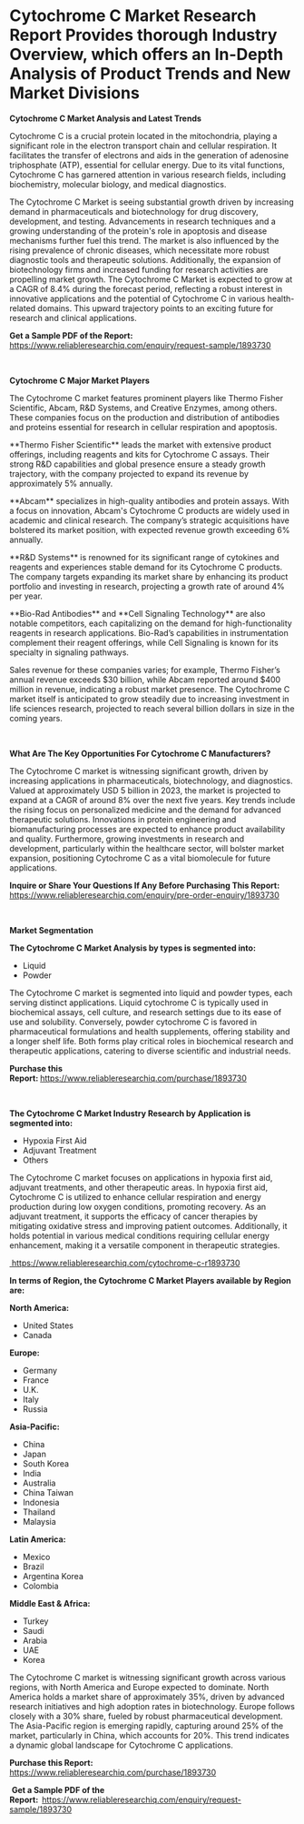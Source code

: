 <p><h1>Cytochrome C Market Research Report Provides thorough Industry Overview, which offers an In-Depth Analysis of Product Trends and New Market Divisions</h1></p><p><strong>Cytochrome C Market Analysis and Latest Trends</strong></p>
<p><p>Cytochrome C is a crucial protein located in the mitochondria, playing a significant role in the electron transport chain and cellular respiration. It facilitates the transfer of electrons and aids in the generation of adenosine triphosphate (ATP), essential for cellular energy. Due to its vital functions, Cytochrome C has garnered attention in various research fields, including biochemistry, molecular biology, and medical diagnostics.</p><p>The Cytochrome C Market is seeing substantial growth driven by increasing demand in pharmaceuticals and biotechnology for drug discovery, development, and testing. Advancements in research techniques and a growing understanding of the protein's role in apoptosis and disease mechanisms further fuel this trend. The market is also influenced by the rising prevalence of chronic diseases, which necessitate more robust diagnostic tools and therapeutic solutions. Additionally, the expansion of biotechnology firms and increased funding for research activities are propelling market growth. The Cytochrome C Market is expected to grow at a CAGR of 8.4% during the forecast period, reflecting a robust interest in innovative applications and the potential of Cytochrome C in various health-related domains. This upward trajectory points to an exciting future for research and clinical applications.</p></p>
<p><strong>Get a Sample PDF of the Report:&nbsp;</strong> <a href="https://www.reliableresearchiq.com/enquiry/request-sample/1893730?utm_campaign=1140&utm_medium=2&utm_source=Github&utm_content=ia&utm_term=19042025&utm_id=cytochrome-c">https://www.reliableresearchiq.com/enquiry/request-sample/1893730</a></p>
<p>&nbsp;</p>
<p><strong>Cytochrome C Major Market Players</strong></p>
<p><p>The Cytochrome C market features prominent players like Thermo Fisher Scientific, Abcam, R&D Systems, and Creative Enzymes, among others. These companies focus on the production and distribution of antibodies and proteins essential for research in cellular respiration and apoptosis.</p><p>**Thermo Fisher Scientific** leads the market with extensive product offerings, including reagents and kits for Cytochrome C assays. Their strong R&D capabilities and global presence ensure a steady growth trajectory, with the company projected to expand its revenue by approximately 5% annually.</p><p>**Abcam** specializes in high-quality antibodies and protein assays. With a focus on innovation, Abcam's Cytochrome C products are widely used in academic and clinical research. The company’s strategic acquisitions have bolstered its market position, with expected revenue growth exceeding 6% annually.</p><p>**R&D Systems** is renowned for its significant range of cytokines and reagents and experiences stable demand for its Cytochrome C products. The company targets expanding its market share by enhancing its product portfolio and investing in research, projecting a growth rate of around 4% per year.</p><p>**Bio-Rad Antibodies** and **Cell Signaling Technology** are also notable competitors, each capitalizing on the demand for high-functionality reagents in research applications. Bio-Rad’s capabilities in instrumentation complement their reagent offerings, while Cell Signaling is known for its specialty in signaling pathways.</p><p>Sales revenue for these companies varies; for example, Thermo Fisher’s annual revenue exceeds $30 billion, while Abcam reported around $400 million in revenue, indicating a robust market presence. The Cytochrome C market itself is anticipated to grow steadily due to increasing investment in life sciences research, projected to reach several billion dollars in size in the coming years.</p></p>
<p>&nbsp;</p>
<p><strong>What Are The Key Opportunities For Cytochrome C Manufacturers?</strong></p>
<p><p>The Cytochrome C market is witnessing significant growth, driven by increasing applications in pharmaceuticals, biotechnology, and diagnostics. Valued at approximately USD 5 billion in 2023, the market is projected to expand at a CAGR of around 8% over the next five years. Key trends include the rising focus on personalized medicine and the demand for advanced therapeutic solutions. Innovations in protein engineering and biomanufacturing processes are expected to enhance product availability and quality. Furthermore, growing investments in research and development, particularly within the healthcare sector, will bolster market expansion, positioning Cytochrome C as a vital biomolecule for future applications.</p></p>
<p><strong>Inquire or Share Your Questions If Any Before Purchasing This Report:</strong> <a href="https://www.reliableresearchiq.com/enquiry/pre-order-enquiry/1893730?utm_campaign=1140&utm_medium=2&utm_source=Github&utm_content=ia&utm_term=19042025&utm_id=cytochrome-c">https://www.reliableresearchiq.com/enquiry/pre-order-enquiry/1893730</a></p>
<p>&nbsp;</p>
<p><strong>Market Segmentation</strong></p>
<p><strong>The Cytochrome C Market Analysis by types is segmented into:</strong></p>
<p><ul><li>Liquid</li><li>Powder</li></ul></p>
<p><p>The Cytochrome C market is segmented into liquid and powder types, each serving distinct applications. Liquid cytochrome C is typically used in biochemical assays, cell culture, and research settings due to its ease of use and solubility. Conversely, powder cytochrome C is favored in pharmaceutical formulations and health supplements, offering stability and a longer shelf life. Both forms play critical roles in biochemical research and therapeutic applications, catering to diverse scientific and industrial needs.</p></p>
<p><strong>Purchase this Report:&nbsp;</strong><a href="https://www.reliableresearchiq.com/purchase/1893730?utm_campaign=1140&utm_medium=2&utm_source=Github&utm_content=ia&utm_term=19042025&utm_id=cytochrome-c">https://www.reliableresearchiq.com/purchase/1893730</a></p>
<p>&nbsp;</p>
<p><strong>The Cytochrome C Market Industry Research by Application is segmented into:</strong></p>
<p><ul><li>Hypoxia First Aid</li><li>Adjuvant Treatment</li><li>Others</li></ul></p>
<p><p>The Cytochrome C market focuses on applications in hypoxia first aid, adjuvant treatments, and other therapeutic areas. In hypoxia first aid, Cytochrome C is utilized to enhance cellular respiration and energy production during low oxygen conditions, promoting recovery. As an adjuvant treatment, it supports the efficacy of cancer therapies by mitigating oxidative stress and improving patient outcomes. Additionally, it holds potential in various medical conditions requiring cellular energy enhancement, making it a versatile component in therapeutic strategies.</p></p>
<p><a href="https://www.reliableresearchiq.com/cytochrome-c-r1893730?utm_campaign=1140&utm_medium=2&utm_source=Github&utm_content=ia&utm_term=19042025&utm_id=cytochrome-c">&nbsp;https://www.reliableresearchiq.com/cytochrome-c-r1893730</a></p>
<p><strong>In terms of Region, the Cytochrome C Market Players available by Region are:</strong></p>
<p>
    <p> <strong> North America: </strong>
        <ul>
            <li>United States</li>
            <li>Canada</li>
        </ul>
        </p> 
    <p> <strong> Europe: </strong>
        <ul>
            <li>Germany</li>
            <li>France</li>
            <li>U.K.</li>
            <li>Italy</li>
            <li>Russia</li>
        </ul>
        </p> 
    <p> <strong> Asia-Pacific: </strong>
        <ul>
            <li>China</li>
            <li>Japan</li>
            <li>South Korea</li>
            <li>India</li>
            <li>Australia</li>
            <li>China Taiwan</li>
            <li>Indonesia</li>
            <li>Thailand</li>
            <li>Malaysia</li>
        </ul>
        </p> 
    <p> <strong> Latin America: </strong>
        <ul>
            <li>Mexico</li>
            <li>Brazil</li>
            <li>Argentina Korea</li>
            <li>Colombia</li>
        </ul>
        </p> 
    <p> <strong> Middle East & Africa: </strong>
        <ul>
            <li>Turkey</li>
            <li>Saudi</li>
            <li>Arabia</li>
            <li>UAE</li>
            <li>Korea</li>
        </ul>
    </p>
    </p>
<p><p>The Cytochrome C market is witnessing significant growth across various regions, with North America and Europe expected to dominate. North America holds a market share of approximately 35%, driven by advanced research initiatives and high adoption rates in biotechnology. Europe follows closely with a 30% share, fueled by robust pharmaceutical development. The Asia-Pacific region is emerging rapidly, capturing around 25% of the market, particularly in China, which accounts for 20%. This trend indicates a dynamic global landscape for Cytochrome C applications.</p></p>
<p><strong>Purchase this Report: </strong><a href="https://www.reliableresearchiq.com/purchase/1893730?utm_campaign=1140&utm_medium=2&utm_source=Github&utm_content=ia&utm_term=19042025&utm_id=cytochrome-c">https://www.reliableresearchiq.com/purchase/1893730</a></p>
<p>&nbsp;<strong>Get a Sample PDF of the Report:&nbsp;&nbsp;</strong><a href="https://www.reliableresearchiq.com/enquiry/request-sample/1893730?utm_campaign=1140&utm_medium=2&utm_source=Github&utm_content=ia&utm_term=19042025&utm_id=cytochrome-c">https://www.reliableresearchiq.com/enquiry/request-sample/1893730</a></p>
<p><strong></strong></p>
<p><p></p><p></p><p></p></p>